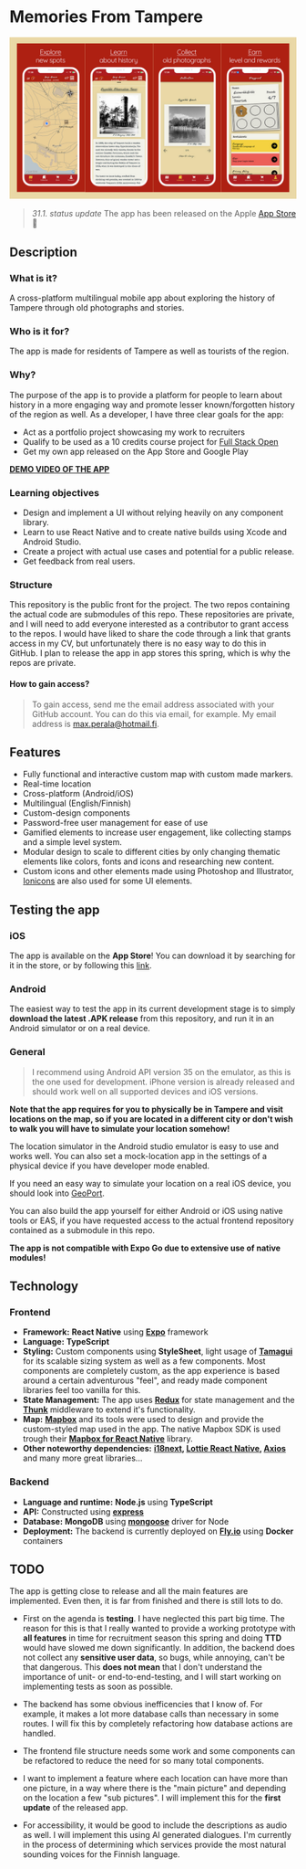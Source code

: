 # Memories From Tampere 


![screenshots](screenshots.jpg)

>*31.1. status update*
>The app has been released on the Apple [App Store](https://apps.apple.com/us/app/memories-from-tampere/id6741048584) 🎉

## Description

### What is it?

A cross-platform multilingual mobile app about exploring the history of Tampere through old photographs and stories.
### Who is it for?

The app is made for residents of Tampere as well as tourists of the region.
### Why?

The purpose of the app is to provide a platform for people to learn about history in a more engaging way and promote lesser known/forgotten history of the region as well. As a developer, I have three clear goals for the app:
- Act as a portfolio project showcasing my work to recruiters
- Qualify to be used as a 10 credits course project for [Full Stack Open](https://fullstackopen.com/)
- Get my own app released on the App Store and Google Play

**[DEMO VIDEO OF THE APP](https://vimeo.com/1044428510)**

### Learning objectives

* Design and implement a UI without relying heavily on any component library.
* Learn to use React Native and to create native builds using Xcode and Android Studio.
* Create a project with actual use cases and potential for a public release.
* Get feedback from real users.

### Structure

This repository is the public front for the project. The two repos containing the actual code are submodules of this repo. These repositories are private, and I will need to add everyone interested as a contributor to grant access to the repos. I would have liked to share the code through a link that grants access in my CV, but unfortunately there is no easy way to do this in GitHub. I plan to release the app in app stores this spring, which is why the repos are private.
#### How to gain access?
> To gain access, send me the email address associated with your GitHub account.
> You can do this via email, for example. My email address is max.perala@hotmail.fi.


## Features

* Fully functional and interactive custom map with custom made markers.
* Real-time location
* Cross-platform (Android/iOS)
* Multilingual (English/Finnish)
* Custom-design components
* Password-free user management for ease of use
* Gamified elements to increase user engagement, like collecting stamps and a simple level system.
* Modular design to scale to different cities by only changing thematic elements like colors, fonts and icons and researching new content.
* Custom icons and other elements made using Photoshop and Illustrator, [Ionicons](https://github.com/ionic-team/ionicons) are also used for some UI elements.

## Testing the app

### iOS

The app is available on the **App Store**! You can download it by searching for it in the store, or by following this [link](https://apps.apple.com/us/app/memories-from-tampere/id6741048584).

### Android

The easiest way to test the app in its current development stage is to simply **download the latest .APK release** from this repository, and run it in an Android simulator or on a real device.

### General

> I recommend using Android API version 35 on the emulator, as this is the one used for development. iPhone version is already released and should work well on all supported devices and iOS versions.

**Note that the app requires for you to physically be in Tampere and visit locations on the map, so if you are located in a different city or don't wish to walk you will have to simulate your location somehow!**

The location simulator in the Android studio emulator is easy to use and works well. You can also set a mock-location app in the settings of a physical device if you have developer mode enabled.

If you need an easy way to simulate your location on a real iOS device, you should look into [GeoPort](https://github.com/davesc63/GeoPort).

You can also build the app yourself for either Android or iOS using native tools or EAS, if you have requested access to the actual frontend repository contained as a submodule in this repo.

**The app is not compatible with Expo Go due to extensive use of native modules!**


## Technology

### Frontend

* **Framework:**  **React Native** using **[Expo](https://github.com/expo/expo)** framework
* **Language:**  **TypeScript**
* **Styling:**  Custom components using **StyleSheet**, light usage of **[Tamagui](https://github.com/tamagui/tamagui)** for its scalable sizing system as well as a few components. Most components are completely custom, as the app experience is based around a certain adventurous "feel", and ready made component libraries feel too vanilla for this.
* **State Management:**  The app uses **[Redux](https://github.com/reduxjs/redux)** for state management and the **[Thunk](https://github.com/reduxjs/redux-thunk)** middleware to extend it's functionality.
* **Map:**  **[Mapbox](https://www.mapbox.com/)** and its tools were used to design and provide the custom-styled map used in the app. The native Mapbox SDK is used trough their **[Mapbox for React Native](https://github.com/rnmapbox/maps)** library.
* **Other noteworthy dependencies:**  **[i18next](https://github.com/i18next/i18next), [Lottie React Native](https://github.com/lottie-react-native/lottie-react-native), [Axios](https://github.com/axios/axios)** and many more great libraries...

### Backend

* **Language and runtime:** **Node.js** using **TypeScript** 
* **API:** Constructed using **[express](https://github.com/expressjs/express)** 
* **Database:** **MongoDB** using **[mongoose](https://github.com/Automattic/mongoose)** driver for Node
* **Deployment:** The backend is currently deployed on **[Fly.io](https://fly.io/)** using **Docker** containers

## TODO

The app is getting close to release and all the main features are implemented. Even then, it is far from finished and there is still lots to do.

* First on the agenda is **testing**. I have neglected this part big time. The reason for this is that I really wanted to provide a working prototype with **all features** in time for recruitment season this spring and doing **TTD** would have slowed me down significantly. In addition, the backend does not collect any **sensitive user data**, so bugs, while annoying, can't be that dangerous. This **does not mean** that I don't understand the importance of unit- or end-to-end-testing, and I will start working on implementing tests as soon as possible.

* The backend has some obvious inefficencies that I know of. For example, it makes a lot more database calls than necessary in some routes. I will fix this by completely refactoring how database actions are handled.

* The frontend file structure needs some work and some components can be refactored to reduce the need for so many total components.

* I want to implement a feature where each location can have more than one picture, in a way where there is the "main picture" and depending on the location a few "sub pictures". I will implement this for the **first update** of the released app.

* For accessibility, it would be good to include the descriptions as audio as well. I will implement this using AI generated dialogues. I'm currently in the process of determining which services provide the most natural sounding voices for the Finnish language.